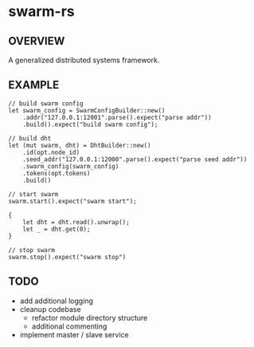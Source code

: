 # swarm-rs
## OVERVIEW
A generalized distributed systems framework.

## EXAMPLE
    // build swarm config
    let swarm_config = SwarmConfigBuilder::new()
        .addr("127.0.0.1:12001".parse().expect("parse addr"))
        .build().expect("build swarm config");

    // build dht
    let (mut swarm, dht) = DhtBuilder::new()
        .id(opt.node_id)
        .seed_addr("127.0.0.1:12000".parse().expect("parse seed addr"))
        .swarm_config(swarm_config)
        .tokens(opt.tokens)
        .build()

    // start swarm
    swarm.start().expect("swarm start");

    {
        let dht = dht.read().unwrap();
        let _ = dht.get(0);
    }

    // stop swarm
    swarm.stop().expect("swarm stop")

## TODO
- add additional logging
- cleanup codebase
    - refactor module directory structure
    - additional commenting
- implement master / slave service
